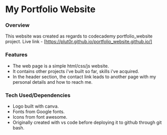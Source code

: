 # My Portfolio Website
### Overview
  This website was created as regards to codecademy portfolio_website project.
  Live link - [https://plut0r.github.io/portfolio_website.github.io/]
### Features
* The web page is a simple html/css/js website.
* It contains other projects i've built so far, skills i've acquired.
* In the header section, the contact link leads to another page with my personal details and how to reach me.
### Tech Used/Dependencies
* Logo built with canva.
* Fonts from Google fonts.
* Icons from font awesome.
* Originally created with vs code before deploying it to github through git bash.
